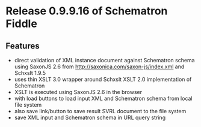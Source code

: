# Release 0.9.9.16 of Schematron Fiddle

## Features

*   direct validation of XML instance document against Schematron schema using SaxonJS 2.6 from http://saxonica.com/saxon-js/index.xml and Schxslt 1.9.5
*   uses thin XSLT 3.0 wrapper around Schxslt XSLT 2.0 implementation of Schematron
*   XSLT is executed using SaxonJS 2.6 in the browser
*   with load buttons to load input XML and Schematron schema from local file system
*   also save link/button to save result SVRL document to the file system
*   save XML input and Schematron schema in URL query string
